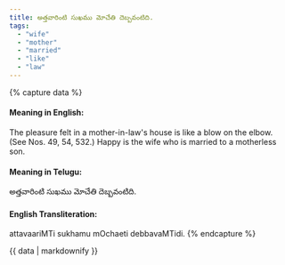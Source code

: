 ```yaml
---
title: అత్తవారింటి సుఖము మోచేతి దెబ్బవంటిది.
tags:
  - "wife"
  - "mother"
  - "married"
  - "like"
  - "law"
---
```


{% capture data %}
#### Meaning in English:
The pleasure felt in a mother-in-law's house is like a blow on the elbow.
(See Nos. 49, 54, 532.)
Happy is the wife who is married to a motherless son.

#### Meaning in Telugu:
అత్తవారింటి సుఖము మోచేతి దెబ్బవంటిది.

#### English Transliteration:
attavaariMTi sukhamu mOchaeti debbavaMTidi.
{% endcapture %}

<div class="notice">{{ data | markdownify }}</div>


